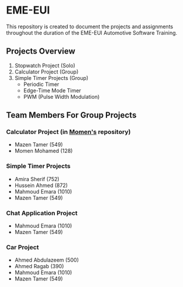 # EME-EUI
This repository is created to document the projects and assignments throughout the duration of the EME-EUI Automotive Software Training.
## Projects Overview
1. Stopwatch Project (Solo)
2. Calculator Project (Group)
3. Simple Timer Projects (Group)
    * Periodic Timer
    * Edge-Time Mode Timer
    * PWM (Pulse Width Modulation)
## Team Members For Group Projects
### Calculator Project (in [Momen's](https://github.com/momen-mohamed/EUI_TIVAC/tree/main/complex_calculator) repository)
* Mazen Tamer (549)
* Momen Mohamed (128)
### Simple Timer Projects
*  Amira Sherif (752)
*  Hussein Ahmed (872)
*  Mahmoud Emara (1010)
*  Mazen Tamer (549)
### Chat Application Project
* Mahmoud Emara (1010)
* Mazen Tamer (549)
### Car Project
* Ahmed Abdulazeem (500)
* Ahmed Ragab (390)
* Mahmoud Emara (1010)
* Mazen Tamer (549)
